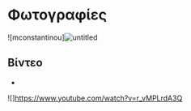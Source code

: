 # Φωτογραφίες
![mconstantinou]![untitled](https://cloud.githubusercontent.com/assets/14877897/10635355/c61496f2-7800-11e5-9f1c-54be5b1e7e2c.jpg)

## Βίντεο
-
![]https://www.youtube.com/watch?v=r_vMPLrdA3Q

